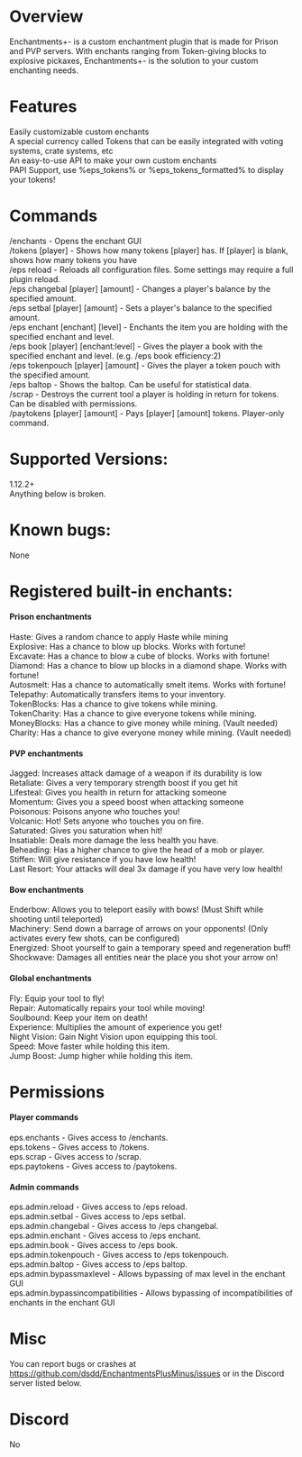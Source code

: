 

# Overview 
Enchantments+- is a custom enchantment plugin that is made for Prison and PVP servers. With enchants ranging from Token-giving blocks to explosive pickaxes, Enchantments+- is the solution to your custom enchanting needs.  

# Features  
Easily customizable custom enchants  
A special currency called Tokens that can be easily integrated with voting systems, crate systems, etc  
An easy-to-use API to make your own custom enchants  
PAPI Support, use %eps_tokens% or %eps_tokens_formatted% to display your tokens!  

# Commands  
/enchants - Opens the enchant GUI  
/tokens [player] - Shows how many tokens [player] has. If [player] is blank, shows how many tokens you have  
/eps reload - Reloads all configuration files. Some settings may require a full plugin reload.  
/eps changebal [player] [amount] - Changes a player's balance by the specified amount.  
/eps setbal [player] [amount] - Sets a player's balance to the specified amount.  
/eps enchant [enchant] [level] - Enchants the item you are holding with the specified enchant and level.  
/eps book [player] [enchant:level] - Gives the player a book with the specified enchant and level. (e.g. /eps book efficiency:2)  
/eps tokenpouch [player] [amount] - Gives the player a token pouch with the specified amount.  
/eps baltop - Shows the baltop. Can be useful for statistical data.  
/scrap - Destroys the current tool a player is holding in return for tokens. Can be disabled with permissions.  
/paytokens [player] [amount] - Pays [player] [amount] tokens. Player-only command.  


# Supported Versions:  
1.12.2+  
Anything below is broken.  


# Known bugs:  
None  

# Registered built-in enchants:  

#### Prison enchantments
Haste: Gives a random chance to apply Haste while mining  
Explosive: Has a chance to blow up blocks. Works with fortune!  
Excavate: Has a chance to blow a cube of blocks. Works with fortune!  
Diamond: Has a chance to blow up blocks in a diamond shape. Works with fortune!  
Autosmelt: Has a chance to automatically smelt items. Works with fortune!  
Telepathy: Automatically transfers items to your inventory.  
TokenBlocks: Has a chance to give tokens while mining.  
TokenCharity: Has a chance to give everyone tokens while mining.  
MoneyBlocks: Has a chance to give money while mining. (Vault needed)  
Charity: Has a chance to give everyone money while mining. (Vault needed)  

#### PVP enchantments
Jagged: Increases attack damage of a weapon if its durability is low  
Retaliate: Gives a very temporary strength boost if you get hit  
Lifesteal: Gives you health in return for attacking someone  
Momentum: Gives you a speed boost when attacking someone  
Poisonous: Poisons anyone who touches you!  
Volcanic: Hot! Sets anyone who touches you on fire.  
Saturated: Gives you saturation when hit!  
Insatiable: Deals more damage the less health you have.  
Beheading: Has a higher chance to give the head of a mob or player.  
Stiffen: Will give resistance if you have low health!  
Last Resort: Your attacks will deal 3x damage if you have very low health!  

#### Bow enchantments  
Enderbow: Allows you to teleport easily with bows! (Must Shift while shooting until teleported)  
Machinery: Send down a barrage of arrows on your opponents! (Only activates every few shots, can be configured)  
Energized: Shoot yourself to gain a temporary speed and regeneration buff!  
Shockwave: Damages all entities near the place you shot your arrow on!  

#### Global enchantments  
Fly: Equip your tool to fly!  
Repair: Automatically repairs your tool while moving!  
Soulbound: Keep your item on death!  
Experience: Multiplies the amount of experience you get!  
Night Vision: Gain Night Vision upon equipping this tool.  
Speed: Move faster while holding this item.  
Jump Boost: Jump higher while holding this item.  

# Permissions  

#### Player commands  
eps.enchants - Gives access to /enchants.  
eps.tokens - Gives access to /tokens.  
eps.scrap - Gives access to /scrap.  
eps.paytokens - Gives access to /paytokens.  

#### Admin commands  
eps.admin.reload - Gives access to /eps reload.  
eps.admin.setbal - Gives access to /eps setbal.  
eps.admin.changebal - Gives access to /eps changebal.  
eps.admin.enchant - Gives access to /eps enchant.  
eps.admin.book - Gives access to /eps book.  
eps.admin.tokenpouch - Gives access to /eps tokenpouch.  
eps.admin.baltop - Gives access to /eps baltop.  
eps.admin.bypassmaxlevel - Allows bypassing of max level in the enchant GUI  
eps.admin.bypassincompatibilities - Allows bypassing of incompatibilities of enchants in the enchant GUI  


# Misc  
You can report bugs or crashes at https://github.com/dsdd/EnchantmentsPlusMinus/issues or in the Discord server listed below.  

# Discord  
No
